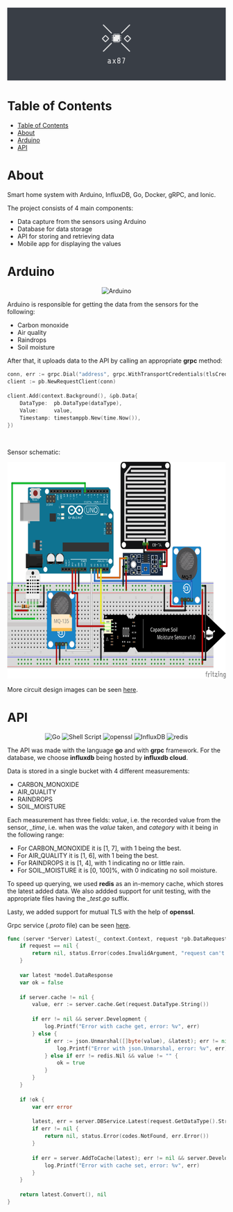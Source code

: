 ![Project logo](/images/logo.png)

# Table of Contents

- [Table of Contents](#table-of-contents)
- [About](#about)
- [Arduino](#arduino)
- [API](#api)

# About

Smart home system with Arduino, InfluxDB, Go, Docker, gRPC, and Ionic.

The project consists of 4 main components:
- Data capture from the sensors using Arduino
- Database for data storage
- API for storing and retrieving data
- Mobile app for displaying the values

# Arduino
<div align="center">
  <img alt="Arduino" src="https://img.shields.io/badge/Arduino-00979D?style=for-the-badge&logo=Arduino&logoColor=white"/>
</div>

Arduino is responsible for getting the data from the sensors for the following:
- Carbon monoxide
- Air quality
- Raindrops
- Soil moisture

After that, it uploads data to the API by calling an appropriate **grpc** method:
```go
conn, err := grpc.Dial("address", grpc.WithTransportCredentials(tlsCred))
client := pb.NewRequestClient(conn)

client.Add(context.Background(), &pb.Data{
    DataType:  pb.DataType(dataType),
    Value:     value,
    Timestamp: timestamppb.New(time.Now()),
})
```

<br>

Sensor schematic:
<div align="center">
  <img src="./images/circuit-designs/design-all.png" alt="Arduino wiring" height="500" width="700">
</div>

More circuit design images can be seen [here](/images/circuit-designs/).

# API
<div align="center">
  <img alt="Go" src="https://img.shields.io/badge/Go-00ADD8?style=for-the-badge&logo=go&logoColor=white"/>
  <img alt="Shell Script" src="https://img.shields.io/badge/Shell_Script-121011?style=for-the-badge&logo=gnu-bash&logoColor=white"/>
  <img alt="openssl" src="https://img.shields.io/badge/OpenSSL-721412?style=for-the-badge&logo=openssl&logoColor=white"/>
  <img alt="InfluxDB" src="https://img.shields.io/badge/InfluxDB-22ADF6?style=for-the-badge&logo=InfluxDB&logoColor=white"/>
  <img alt="redis" src="https://img.shields.io/badge/redis-CC0000.svg?&style=for-the-badge&logo=redis&logoColor=white"/>
</div>

The API was made with the language **go** and with **grpc** framework. For the database, we choose **influxdb** being hosted by **influxdb cloud**.

Data is stored in a single bucket with 4 different measurements:
- CARBON_MONOXIDE
- AIR_QUALITY
- RAINDROPS
- SOIL_MOISTURE

Each measurement has three fields: *value*, i.e. the recorded value from the sensor, *_time*, i.e. when was the *value* taken, and *category* with it being in the following range:
- For CARBON_MONOXIDE it is [1, 7], with 1 being the best.
- For AIR_QUALITY it is [1, 6], with 1 being the best.
- For RAINDROPS it is [1, 4], with 1 indicating no or little rain.
- For SOIL_MOISTURE it is [0, 100]%, with 0 indicating no soil moisture.

To speed up querying, we used **redis** as an in-memory cache, which stores the latest added data. We also addded support for unit testing, with the appropriate files having the *_test.go* suffix. 

Lasty, we added support for mutual TLS with the help of **openssl**.

Grpc service (*.proto* file) can be seen [here](/api/schema/).

```go
func (server *Server) Latest(_ context.Context, request *pb.DataRequest) (*pb.DataWithCategory, error) {
	if request == nil {
		return nil, status.Error(codes.InvalidArgument, "request can't be nil")
	}

	var latest *model.DataResponse
	var ok = false

	if server.cache != nil {
		value, err := server.cache.Get(request.DataType.String())

		if err != nil && server.Development {
			log.Printf("Error with cache get, error: %v", err)
		} else {
			if err := json.Unmarshal([]byte(value), &latest); err != nil && server.Development {
				log.Printf("Error with json.Unmarshal, error: %v", err)
			} else if err != redis.Nil && value != "" {
				ok = true
			}
		}
	}

	if !ok {
		var err error

		latest, err = server.DBService.Latest(request.GetDataType().String())
		if err != nil {
			return nil, status.Error(codes.NotFound, err.Error())
		}

		if err = server.AddToCache(latest); err != nil && server.Development {
			log.Printf("Error with cache set, error: %v", err)
		}
	}

	return latest.Convert(), nil
}
```
